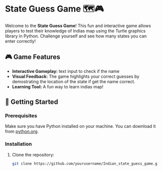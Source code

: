 # State Guess Game 🗺️🎮

Welcome to the **State Guess Game**! This fun and interactive game allows players to test their knowledge of Indias map using the Turtle graphics library in Python. Challenge yourself and see how many states you can enter correctly!

## 🎮 Game Features

- **Interactive Gameplay:** text input to check if the name
- **Visual Feedback:** The game highlights your correct guesses by demostrating the location of the state if get the name correct.
- **Learning Tool:** A fun way to learn indias map!

## 🚀 Getting Started

### Prerequisites

Make sure you have Python installed on your machine. You can download it from [python.org](https://www.python.org/downloads/).

### Installation

1. Clone the repository:
   ```bash
   git clone https://github.com/yourusername/Indian_state_guess_game.git
